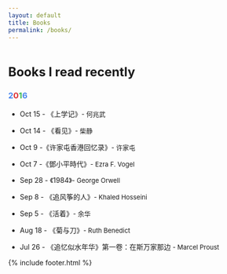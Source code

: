 ```yaml
---
layout: default
title: Books
permalink: /books/
---
```



<h2 style="margin-top: 3rem; font-size: 1.8em;">Books I read recently <i title="Hi! I'm Linux." class="fa fa-linux" style="font-size: 1em;"></i></h2>

### <span style="color:#4885ed">2</span><span style="color:#db3236">0</span><span style="color:#3cba54">1</span><span style="color:#4885ed">6</span>

* Oct 15 - 《上学记》<span class="author">- 何兆武</span> <i class="fa fa-star"></i><i class="fa fa-star"></i><i class="fa fa-star"></i><i class="fa fa-star"></i><i class="fa fa-star"></i>

* Oct 14 - 《看见》<span class="author">- 柴静</span> <i class="fa fa-star"></i><i class="fa fa-star"></i><i class="fa fa-star"></i><i class="fa fa-star"></i>

* Oct 9 -《许家屯香港回忆录》<span class="author">- 许家屯</span> <i class="fa fa-star"></i><i class="fa fa-star"></i><i class="fa fa-star"></i><i class="fa fa-star-half-o"></i>

* Oct 7 -《鄧小平時代》<span class="author">- Ezra F. Vogel</span> <i class="fa fa-star"></i><i class="fa fa-star"></i><i class="fa fa-star"></i><i class="fa fa-star"></i><i class="fa fa-star"></i>

* Sep 28 - 《1984》<span class="author">- George Orwell</span> <i class="fa fa-star"></i><i class="fa fa-star"></i><i class="fa fa-star"></i>

* Sep 8 - 《追风筝的人》<span class="author">- Khaled Hosseini</span> <i class="fa fa-star"></i><i class="fa fa-star"></i><i class="fa fa-star"></i><i class="fa fa-star"></i><i class="fa fa-star-half-o"></i>

* Sep 5 - 《活着》<span class="author">- 余华</span> <i class="fa fa-star"></i><i class="fa fa-star"></i><i class="fa fa-star"></i><i class="fa fa-star"></i>

* Aug 18 - 《菊与刀》<span class="author">- Ruth Benedict</span> <i class="fa fa-star"></i><i class="fa fa-star"></i><i class="fa fa-star"></i><i class="fa fa-star"></i><i class="fa fa-star-half-o"></i>

* Jul 26 - 《追忆似水年华》第一卷：在斯万家那边 <span class="author">- Marcel Proust</span> <i class="fa fa-star"></i><i class="fa fa-star"></i><i class="fa fa-star"></i><i class="fa fa-star"></i><i class="fa fa-star-half-o"></i>

{% include footer.html %}

<style type="text/css">
span.author{
	font-size: 13px;
}
	.fa-star{
	color: #f4c20d;
	font-size: 75%;
	}
	.fa-star-half-o{
	color: #f4c20d;
	font-size: 75%;
	}
	.fa-star-half{
	color: #f4c20d;
	font-size: 75%;
	}
</style>